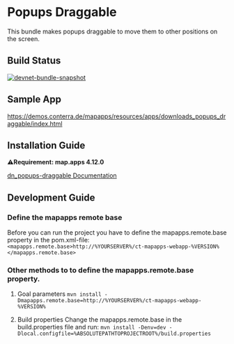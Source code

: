 # Popups Draggable

This bundle makes popups draggable to move them to other positions on the screen.

## Build Status
[![devnet-bundle-snapshot](https://github.com/conterra/mapapps-popups-draggable/actions/workflows/devnet-bundle-snapshot.yml/badge.svg)](https://github.com/conterra/mapapps-popups-draggable/actions/workflows/devnet-bundle-snapshot.yml)

## Sample App
https://demos.conterra.de/mapapps/resources/apps/downloads_popups_draggable/index.html

## Installation Guide
⚠️**Requirement: map.apps 4.12.0**

[dn_popups-draggable Documentation](https://github.com/conterra/mapapps-popups-draggable/tree/master/src/main/js/bundles/dn_popups-draggable)

## Development Guide
### Define the mapapps remote base
Before you can run the project you have to define the mapapps.remote.base property in the pom.xml-file:
`<mapapps.remote.base>http://%YOURSERVER%/ct-mapapps-webapp-%VERSION%</mapapps.remote.base>`

### Other methods to to define the mapapps.remote.base property.
1. Goal parameters
`mvn install -Dmapapps.remote.base=http://%YOURSERVER%/ct-mapapps-webapp-%VERSION%`

2. Build properties
Change the mapapps.remote.base in the build.properties file and run:
`mvn install -Denv=dev -Dlocal.configfile=%ABSOLUTEPATHTOPROJECTROOT%/build.properties`

